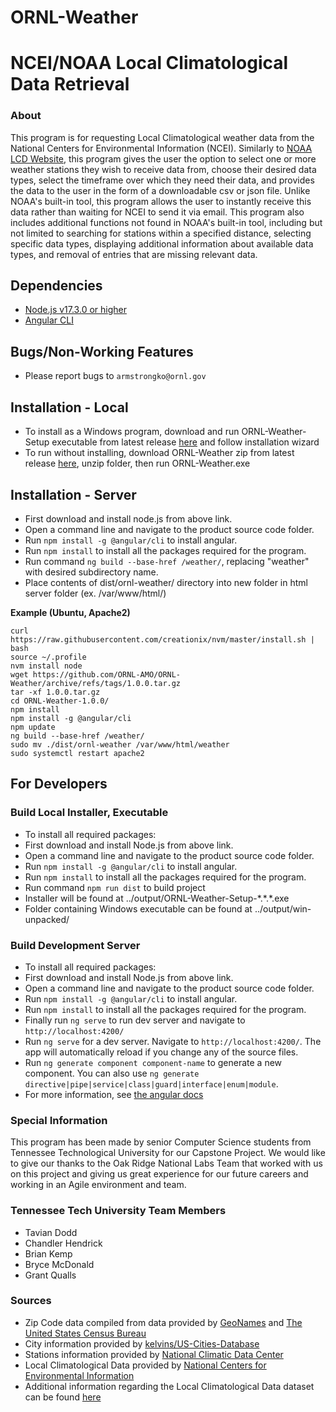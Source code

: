 # ORNL-Weather


# NCEI/NOAA Local Climatological Data Retrieval
### About

This program is for requesting Local Climatological weather data from the National Centers for Environmental Information (NCEI). Similarly to [NOAA LCD Website](https://www.ncdc.noaa.gov/cdo-web/datatools/lcd), this program gives the user the option to select one or more weather stations they wish to receive data from, choose their desired data types, select the timeframe over which they need their data, and provides the data to the user in the form of a downloadable csv or json file. Unlike NOAA's built-in tool, this program allows the user to instantly receive this data rather than waiting for NCEI to send it via email. This program also includes additional functions not found in NOAA's built-in tool, including but not limited to searching for stations within a specified distance, selecting specific data types, displaying additional information about available data types, and removal of entries that are missing relevant data.


## Dependencies
- [Node.js v17.3.0 or higher](https://nodejs.org/en/)
- [Angular CLI](https://github.com/angular/angular-cli)

## Bugs/Non-Working Features
- Please report bugs to `armstrongko@ornl.gov`

## Installation - Local
- To install as a Windows program, download and run ORNL-Weather-Setup executable from latest release [here](https://github.com/ORNL-AMO/ORNL-Weather/releases/) and follow installation wizard
- To run without installing, download ORNL-Weather zip from latest release [here](https://github.com/ORNL-AMO/ORNL-Weather/releases/), unzip folder, then run ORNL-Weather.exe

## Installation - Server
- First download and install node.js from above link.
- Open a command line and navigate to the product source code folder.
- Run `npm install -g @angular/cli` to install angular.
- Run `npm install` to install all the packages required for the program.
- Run command `ng build --base-href /weather/`, replacing "weather" with desired subdirectory name.
- Place contents of dist/ornl-weather/ directory into new folder in html server folder (ex. /var/www/html/)

**Example (Ubuntu, Apache2)**
```
curl https://raw.githubusercontent.com/creationix/nvm/master/install.sh | bash
source ~/.profile
nvm install node
wget https://github.com/ORNL-AMO/ORNL-Weather/archive/refs/tags/1.0.0.tar.gz
tar -xf 1.0.0.tar.gz
cd ORNL-Weather-1.0.0/
npm install
npm install -g @angular/cli
npm update
ng build --base-href /weather/
sudo mv ./dist/ornl-weather /var/www/html/weather
sudo systemctl restart apache2
```

## For Developers
### Build Local Installer, Executable
- To install all required packages:
- First download and install Node.js from above link.
- Open a command line and navigate to the product source code folder.
- Run `npm install -g @angular/cli` to install angular.
- Run `npm install` to install all the packages required for the program.
- Run command `npm run dist` to build project
- Installer will be found at ../output/ORNL-Weather-Setup-\*.\*.\*.exe
- Folder containing Windows executable can be found at ../output/win-unpacked/

### Build Development Server
- To install all required packages:
- First download and install Node.js from above link.
- Open a command line and navigate to the product source code folder.
- Run `npm install -g @angular/cli` to install angular.
- Run `npm install` to install all the packages required for the program.
- Finally run `ng serve` to run dev server and navigate to `http://localhost:4200/`
- Run `ng serve` for a dev server. Navigate to `http://localhost:4200/`. The app will automatically reload if you change any of the source files.
- Run `ng generate component component-name` to generate a new component. You can also use `ng generate directive|pipe|service|class|guard|interface|enum|module`.
- For more information, see [the angular docs](https://docs.angularjs.org/guide/component)


### Special Information
This program has been made by senior Computer Science students from Tennessee Technological University for our Capstone Project. We would like to give our thanks to the Oak Ridge National Labs Team that worked with us on this project and giving us great experience for our future careers and working in an Agile environment and team.

### Tennessee Tech University Team Members
- Tavian Dodd
- Chandler Hendrick
- Brian Kemp
- Bryce McDonald
- Grant Qualls

### Sources
 - Zip Code data compiled from data provided by [GeoNames](https://download.geonames.org/export/zip/) and [The United States Census Bureau](https://www.census.gov/geographies/reference-files/time-series/geo/gazetteer-files.html)
 - City information provided by [kelvins/US-Cities-Database](https://github.com/kelvins/US-Cities-Database)
 - Stations information provided by [National Climatic Data Center](https://www.ncei.noaa.gov/pub/data/noaa/)
 - Local Climatological Data provided by [National Centers for Environmental Information](https://www.ncei.noaa.gov/data/local-climatological-data/)
 - Additional information regarding the Local Climatological Data dataset can be found [here](https://www.ncei.noaa.gov/data/local-climatological-data/doc/LCD_documentation.pdf)
